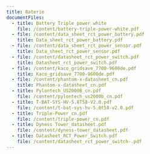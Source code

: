 ```yaml
---
title: Baterie
documentFiles:
  - title: Battery Triple power white
    file: /content/battery-triple-power-white.pdf
  - file: /content/data_sheet_rct_power_battery.pdf
    title: Data_sheet_rct_power_battery.pdf
  - file: /content/data_sheet_rct_power_sensor.pdf
    title: Data_sheet_rct_power_sensor.pdf
  - file: /content/datasheet_rct_power_switch.pdf
    title: Datasheet_rct_power_switch.pdf
  - file: /content/kaco_gridsave_7700-9600de.pdf
    title: Kaco_gridsave_7700-9600de.pdf
  - file: /content/phantom-x-datasheet_cn.pdf
    title: Phantom-x-datasheet_cn.pdf
  - title: Pylontech_US2000B_cn.pdf
    file: /content/pylontech_us2000b_cn.pdf
  - title: T-BAT-SYS-HV-5.8T58-V2.0.pdf
    file: /content/t-bat-sys-hv-5.8t58-v2.0.pdf
  - title: Triple-Power_cn.pdf
    file: /content/triple-power_cn.pdf
  - title: Dyness Tower_datasheet.pdf
    file: /content/dyness-tower_datasheet.pdf
  - title: Datasheet_RCT_Power_Switch.pdf
    file: /content/datasheet_rct_power_switch-.pdf
---
```

